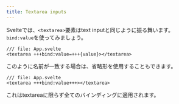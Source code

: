 ```yaml
---
title: Textarea inputs
---
```


Svelteでは、`<textarea>`要素はtext inputと同じように振る舞います。`bind:value`を使ってみましょう。

```svelte
/// file: App.svelte
<textarea +++bind:value=+++{value}></textarea>
```

このように名前が一致する場合は、省略形を使用することもできます。

```svelte
/// file: App.svelte
<textarea +++bind:value+++></textarea>
```

これはtextareaに限らず全てのバインディングに適用されます。
